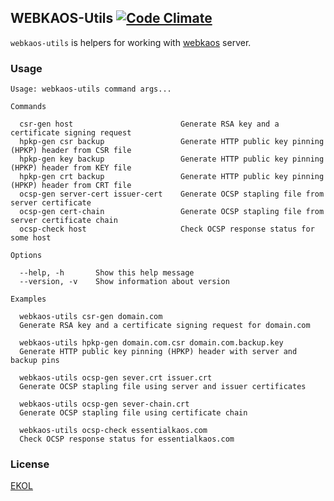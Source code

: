 ## WEBKAOS-Utils [![Code Climate](https://codeclimate.com/github/essentialkaos/webkaos-utils/badges/gpa.svg)](https://codeclimate.com/github/essentialkaos/webkaos-utils)

`webkaos-utils` is helpers for working with [webkaos](https://github.com/essentialkaos/webkaos) server.

### Usage

```
Usage: webkaos-utils command args...

Commands

  csr-gen host                        Generate RSA key and a certificate signing request
  hpkp-gen csr backup                 Generate HTTP public key pinning (HPKP) header from CSR file
  hpkp-gen key backup                 Generate HTTP public key pinning (HPKP) header from KEY file
  hpkp-gen crt backup                 Generate HTTP public key pinning (HPKP) header from CRT file
  ocsp-gen server-cert issuer-cert    Generate OCSP stapling file from server certificate
  ocsp-gen cert-chain                 Generate OCSP stapling file from server certificate chain
  ocsp-check host                     Check OCSP response status for some host

Options

  --help, -h       Show this help message
  --version, -v    Show information about version

Examples

  webkaos-utils csr-gen domain.com
  Generate RSA key and a certificate signing request for domain.com

  webkaos-utils hpkp-gen domain.com.csr domain.com.backup.key
  Generate HTTP public key pinning (HPKP) header with server and backup pins

  webkaos-utils ocsp-gen sever.crt issuer.crt
  Generate OCSP stapling file using server and issuer certificates

  webkaos-utils ocsp-gen sever-chain.crt
  Generate OCSP stapling file using certificate chain

  webkaos-utils ocsp-check essentialkaos.com
  Check OCSP response status for essentialkaos.com

```

### License

[EKOL](https://essentialkaos.com/ekol)
